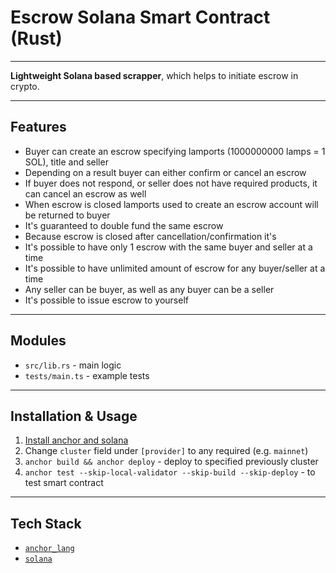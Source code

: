 # Escrow Solana Smart Contract (Rust)
___
**Lightweight Solana based scrapper**, which helps to initiate escrow in crypto.
___
## Features
- Buyer can create an escrow specifying lamports (1000000000 lamps = 1 SOL), title and seller 
- Depending on a result buyer can either confirm or cancel an escrow
- If buyer does not respond, or seller does not have required products, it can cancel an escrow as well
- When escrow is closed lamports used to create an escrow account will be returned to buyer
- It's guaranteed  to double fund the same escrow
- Because escrow is closed after cancellation/confirmation it's 
- It's possible to have only 1 escrow with the same buyer and seller at a time
- It's possible to have unlimited amount of escrow for any buyer/seller at a time
- Any seller can be buyer, as well as any buyer can be a seller
- It's possible to issue escrow to yourself
___
## Modules
- `src/lib.rs` - main logic
- `tests/main.ts` - example tests
___
## Installation & Usage
1. [Install anchor and solana](https://www.anchor-lang.com/docs/installation)
2. Change `cluster` field under `[provider]` to any required (e.g. `mainnet`)
3. `anchor build && anchor deploy` - deploy to specified previously cluster
4. `anchor test --skip-local-validator --skip-build --skip-deploy` - to test smart contract
___
## Tech Stack
- [`anchor_lang`](https://github.com/solana-foundation/anchor)
- [`solana`](https://solana.com/)
